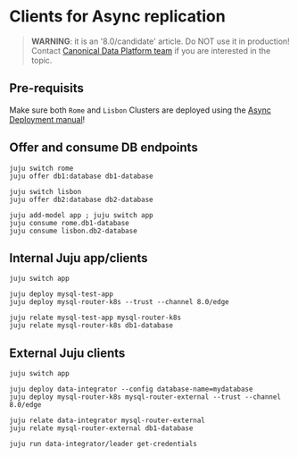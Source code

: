 # Clients for Async replication
> **WARNING**: it is an '8.0/candidate' article. Do NOT use it in production!<br/>Contact [Canonical Data Platform team](/t/11868) if you are interested in the topic.

## Pre-requisits
Make sure both `Rome` and `Lisbon` Clusters are deployed using the [Async Deployment manual](/t/13458)!

## Offer and consume DB endpoints
```shell
juju switch rome
juju offer db1:database db1-database

juju switch lisbon
juju offer db2:database db2-database

juju add-model app ; juju switch app
juju consume rome.db1-database
juju consume lisbon.db2-database
```

## Internal Juju app/clients
```shell
juju switch app

juju deploy mysql-test-app
juju deploy mysql-router-k8s --trust --channel 8.0/edge

juju relate mysql-test-app mysql-router-k8s
juju relate mysql-router-k8s db1-database
```

## External Juju clients
```shell
juju switch app

juju deploy data-integrator --config database-name=mydatabase
juju deploy mysql-router-k8s mysql-router-external --trust --channel 8.0/edge

juju relate data-integrator mysql-router-external
juju relate mysql-router-external db1-database

juju run data-integrator/leader get-credentials
```